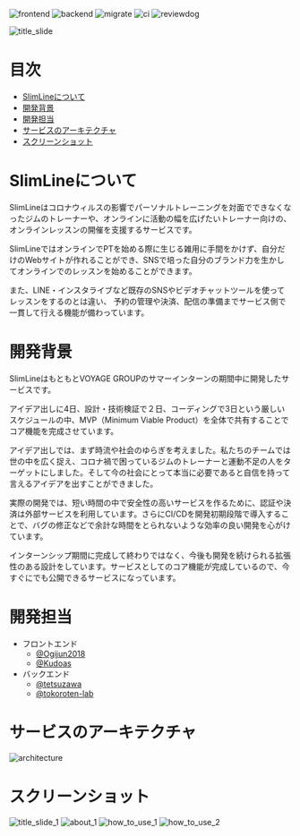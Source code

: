 ![frontend](https://github.com/VG-Tech-Dojo/treasure-2020-b/workflows/frontend/badge.svg)
![backend](https://github.com/VG-Tech-Dojo/treasure-2020-b/workflows/backend/badge.svg)
![migrate](https://github.com/VG-Tech-Dojo/treasure-2020-b/workflows/migrate/badge.svg)
![ci](https://github.com/VG-Tech-Dojo/treasure-2020-b/workflows/ci/badge.svg)
![reviewdog](https://github.com/VG-Tech-Dojo/treasure-2020-b/workflows/reviewdog/badge.svg)

![title_slide](https://user-images.githubusercontent.com/38237246/94214743-5b564d00-ff15-11ea-9660-8aeeaf63ce36.png)

# 目次
- [SlimLineについて](#SlimLineについて)
- [開発背景](#開発背景)
- [開発担当](#開発担当)
- [サービスのアーキテクチャ](#サービスのアーキテクチャ)
- [スクリーンショット](#スクリーンショット)


# SlimLineについて


SlimLineはコロナウィルスの影響でパーソナルトレーニングを対面でできなくなったジムのトレーナーや、オンラインに活動の幅を広げたいトレーナー向けの、
オンラインレッスンの開催を支援するサービスです。

SlimLineではオンラインでPTを始める際に生じる雑用に手間をかけず、自分だけのWebサイトが作れることができ、SNSで培った自分のブランド力を生かしてオンラインでのレッスンを始めることができます。

また、LINE・インスタライブなど既存のSNSやビデオチャットツールを使ってレッスンをするのとは違い、
予約の管理や決済、配信の準備までサービス側で一貫して行える機能が備わっています。

# 開発背景

SlimLineはもともとVOYAGE GROUPのサマーインターンの期間中に開発したサービスです。

アイデア出しに4日、設計・技術検証で２日、コーディングで3日という厳しいスケジュールの中、MVP（Minimum Viable Product）を全体で共有することでコア機能を完成させています。

アイデア出しでは、まず時流や社会のゆらぎを考えました。私たちのチームでは世の中を広く捉え、コロナ禍で困っているジムのトレーナーと運動不足の人をターゲットにしました。そして今の社会にとって本当に必要であると自信を持って言えるアイデアを出すことができました。

実際の開発では、短い時間の中で安全性の高いサービスを作るために、認証や決済は外部サービスを利用しています。さらにCI/CDを開発初期段階で導入することで、バグの修正などで余計な時間をとられないような効率の良い開発を心がけています。

インターンシップ期間に完成して終わりではなく、今後も開発を続けられる拡張性のある設計をしています。サービスとしてのコア機能が完成しているので、今すぐにでも公開できるサービスになっています。


# 開発担当

- フロントエンド
  - [@Ogijun2018](https://github.com/Ogijun2018)
  - [@Kudoas](https://github.com/Kudoas)
- バックエンド
  - [@tetsuzawa](https://github.com/tetsuzawa)
  - [@tokoroten-lab](https://github.com/tokoroten-lab)

# サービスのアーキテクチャ

![architecture](https://user-images.githubusercontent.com/38237246/94214744-5c877a00-ff15-11ea-8cf5-de879067dbb3.png)


# スクリーンショット

![title_slide_1](https://user-images.githubusercontent.com/38237246/94233012-2a404180-ff42-11ea-9d99-c0c3173b415c.png)
![about_1](https://user-images.githubusercontent.com/38237246/94233011-29a7ab00-ff42-11ea-8c71-11b858ef01f9.png)
![how_to_use_1](https://user-images.githubusercontent.com/38237246/94233007-28767e00-ff42-11ea-90d5-823a0281ec30.png)
![how_to_use_2](https://user-images.githubusercontent.com/38237246/94233293-a044a880-ff42-11ea-86ec-7f61a44f33c1.png)

